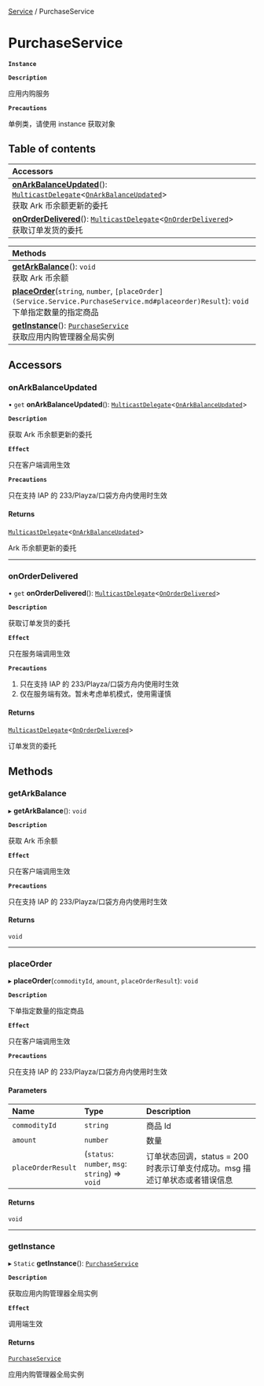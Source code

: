 [Service](../modules/Service.Service.md) / PurchaseService

# PurchaseService <Badge type="tip" text="Class" />

**`Instance`**

**`Description`**

应用内购服务

**`Precautions`**

单例类，请使用 instance 获取对象

## Table of contents

| Accessors                                                                                                                                                                                                                                              |
| :----------------------------------------------------------------------------------------------------------------------------------------------------------------------------------------------------------------------------------------------------- |
| **[onArkBalanceUpdated](Service.Service.PurchaseService.md#onarkbalanceupdated)**(): [`MulticastDelegate`](Type.Type.MulticastDelegate.md)<[`OnArkBalanceUpdated`](../modules/Service.Service.md#onarkbalanceupdated)\> <br> 获取 Ark 币余额更新的委托 |
| **[onOrderDelivered](Service.Service.PurchaseService.md#onorderdelivered)**(): [`MulticastDelegate`](Type.Type.MulticastDelegate.md)<[`OnOrderDelivered`](../modules/Service.Service.md#onorderdelivered)\> <br> 获取订单发货的委托                    |

| Methods                                                                                                                                                                                      |
| :------------------------------------------------------------------------------------------------------------------------------------------------------------------------------------------- |
| **[getArkBalance](Service.Service.PurchaseService.md#getarkbalance)**(): `void` <br> 获取 Ark 币余额                                                                                         |
| **[placeOrder](Service.Service.PurchaseService.md#placeorder)**(`string`, `number`, `[placeOrder](Service.Service.PurchaseService.md#placeorder)Result`): `void` <br> 下单指定数量的指定商品 |
| **[getInstance](Service.Service.PurchaseService.md#getinstance)**(): [`PurchaseService`](Service.Service.PurchaseService.md) <br> 获取应用内购管理器全局实例                                 |

## Accessors

### onArkBalanceUpdated

• `get` **onArkBalanceUpdated**(): [`MulticastDelegate`](Type.Type.MulticastDelegate.md)<[`OnArkBalanceUpdated`](../modules/Service.Service.md#onarkbalanceupdated)\>

**`Description`**

获取 Ark 币余额更新的委托

**`Effect`**

只在客户端调用生效

**`Precautions`**

只在支持 IAP 的 233/Playza/口袋方舟内使用时生效

#### Returns

[`MulticastDelegate`](Type.Type.MulticastDelegate.md)<[`OnArkBalanceUpdated`](../modules/Service.Service.md#onarkbalanceupdated)\>

Ark 币余额更新的委托

---

### onOrderDelivered

• `get` **onOrderDelivered**(): [`MulticastDelegate`](Type.Type.MulticastDelegate.md)<[`OnOrderDelivered`](../modules/Service.Service.md#onorderdelivered)\>

**`Description`**

获取订单发货的委托

**`Effect`**

只在服务端调用生效

**`Precautions`**

1. 只在支持 IAP 的 233/Playza/口袋方舟内使用时生效
2. 仅在服务端有效。暂未考虑单机模式，使用需谨慎

#### Returns

[`MulticastDelegate`](Type.Type.MulticastDelegate.md)<[`OnOrderDelivered`](../modules/Service.Service.md#onorderdelivered)\>

订单发货的委托

## Methods

### getArkBalance

▸ **getArkBalance**(): `void`

**`Description`**

获取 Ark 币余额

**`Effect`**

只在客户端调用生效

**`Precautions`**

只在支持 IAP 的 233/Playza/口袋方舟内使用时生效

#### Returns

`void`

---

### placeOrder

▸ **placeOrder**(`commodityId`, `amount`, `placeOrderResult`): `void`

**`Description`**

下单指定数量的指定商品

**`Effect`**

只在客户端调用生效

**`Precautions`**

只在支持 IAP 的 233/Playza/口袋方舟内使用时生效

#### Parameters

| Name               | Type                                            | Description                                                                 |
| :----------------- | :---------------------------------------------- | :-------------------------------------------------------------------------- |
| `commodityId`      | `string`                                        | 商品 Id                                                                     |
| `amount`           | `number`                                        | 数量                                                                        |
| `placeOrderResult` | (`status`: `number`, `msg`: `string`) => `void` | 订单状态回调，status = 200 时表示订单支付成功。msg 描述订单状态或者错误信息 |

#### Returns

`void`

---

### getInstance

▸ `Static` **getInstance**(): [`PurchaseService`](Service.Service.PurchaseService.md)

**`Description`**

获取应用内购管理器全局实例

**`Effect`**

调用端生效

#### Returns

[`PurchaseService`](Service.Service.PurchaseService.md)

应用内购管理器全局实例
